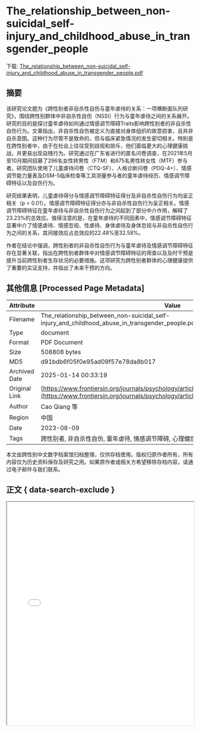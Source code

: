 # The_relationship_between_non-suicidal_self-injury_and_childhood_abuse_in_transgender_people

<!-- tcd_download_link -->
下载: <a href="../The_relationship_between_non-suicidal_self-injury_and_childhood_abuse_in_transgender_people.pdf" download>The_relationship_between_non-suicidal_self-injury_and_childhood_abuse_in_transgender_people.pdf</a>
<!-- tcd_download_link_end -->

## 摘要

<!-- tcd_abstract -->
该研究论文题为《跨性别者非自杀性自伤与童年虐待的关系：一项横断面队列研究》，围绕跨性别群体中非自杀性自伤（NSSI）行为与童年虐待之间的关系展开。研究的目的是探讨童年虐待如何通过情感调节障碍Traits影响跨性别者的非自杀性自伤行为。文章指出，非自杀性自伤被定义为直接对身体组织的故意损害，且并非自杀意图。这种行为尽管不是致命的，但与临床紧急情况的发生密切相关。特别是在跨性别者中，由于在社会上往往受到歧视和排斥，他们面临更大的心理健康挑战，并更易出现自残行为。研究通过在广东省进行的匿名问卷调查，在2021年5月至10月期间招募了296名女性转男性（FTM）和675名男性转女性（MTF）参与者。研究团队使用了儿童虐待问卷（CTQ-SF）、人格诊断问卷（PDQ-4+）、情感调节能力量表及DSM-5临床检查等工具测量参与者的童年虐待经历、情感调节障碍特征以及自伤行为。 

研究结果表明，儿童虐待得分与情感调节障碍特征得分及非自杀性自伤行为均呈正相关（p < 0.01）。情感调节障碍特征得分亦与非自杀性自伤行为呈正相关。情感调节障碍特征在童年虐待与非自杀性自伤行为之间起到了部分中介作用，解释了23.23%的总效应。值得注意的是，在童年虐待的不同因素中，情感调节障碍特征显著中介了情感虐待、情感忽视、性虐待、身体虐待及身体忽视与非自杀性自伤行为之间的关系，其间接效应占总效应的22.48%至32.58%。

作者在结论中强调，跨性别者的非自杀性自伤行为与童年虐待及情感调节障碍特征存在显著关联，指出在跨性别者群体中对情感调节障碍特征的筛查以及及时干预是提升当前跨性别者生存状况的必要措施。这项研究为跨性别者群体的心理健康提供了重要的实证支持，并指出了未来干预的方向。

<!-- tcd_abstract_end -->

## 其他信息 [Processed Page Metadata]

| Attribute       | Value                                  |
|-----------------|----------------------------------------|
| Filename        | The_relationship_between_non-suicidal_self-injury_and_childhood_abuse_in_transgender_people.pdf                             |
| Type            | document                                 |
| Format          | PDF Document                               |
| Size            | 508808 bytes                           |
| MD5             | d91bdb6f05f0e95ad09f57e78da8b017                                  |
| Archived Date   | 2025-01-14 00:33:19                             |
| Original Link   | [https://www.frontiersin.org/journals/psychology/articles/10.3389/fpsyg.2023.1062601/pdf](https://www.frontiersin.org/journals/psychology/articles/10.3389/fpsyg.2023.1062601/pdf)                         |
| Author          | Cao Qiang 等                               |
| Region          | 中国                               |
| Date            | 2023-08-09                                 |
| Tags            | 跨性别者, 非自杀性自伤, 童年虐待, 情感调节障碍, 心理健康, 医学研究                                 |

本文由跨性别中文数字档案馆归档整理，仅供存档使用。版权归原作者所有，所有内容仅为历史资料保存及研究之用。如果原作者或相关方希望移除存档内容，请通过电子邮件与我们联系。

## 正文 { data-search-exclude }

<!-- tcd_main_text -->
<iframe src="../The_relationship_between_non-suicidal_self-injury_and_childhood_abuse_in_transgender_people.pdf" width="100%" height="600px">
    <p>无法显示PDF，请下载查看。</p>
</iframe>
<!-- tcd_main_text_end -->


